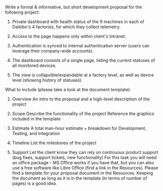 Write a formal & informative, but short development proposal for the following project:

1) Private dashboard with health status of the 9 machines in each of Daikibo's 4 factories, for which they collect telemetry.

2) Access to the page happens only within client's Intranet.

3) Authentication is synced to internal authentication server (users can leverage their company-wide accounts).

4) The dashboard consists of a single page, listing the current statuses of all monitored devices.

5) The view is collapsible/expandable at a factory level, as well as device level (showing history of statuses). 

What to include (please take a look at the document template):

1) Overview
An intro to the proposal and a high-level description of the project

2) Scope
Describe the functionality of the project
Reference the graphics included in the template

3) Estimate
A total man-hour estimate + breakdown for Development, Testing, and Integration

4) Timeline
List the milestones of the project

5) Support
Let the client know they can rely on continuous product support (bug fixes, support tickets, new functionality)
For this task you will need an office package - MS Office works if you have that, but you can also use a free software like Libre Office (find a link in the Resources). Please find a template for your proposal document in the Resources. Keeping the document as long as it is in the template (in terms of number of pages) is a good idea.

 
